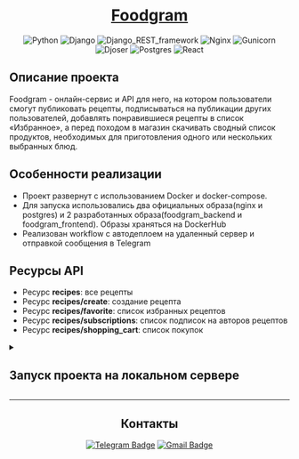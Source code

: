 <div align=center>
  
# [Foodgram](https://foodgram-top.sytes.net/)

![Python](https://img.shields.io/badge/Python-3.9.10-blue)
![Django](https://img.shields.io/badge/Django-3.2.3-blue)
![Django_REST_framework](https://img.shields.io/badge/Django_REST_framework-3.14.0-blue)
![Nginx](https://img.shields.io/badge/Nginx-1.18.0-blue)
![Gunicorn](https://img.shields.io/badge/Gunicorn-20.1.0-blue)
![Djoser](https://img.shields.io/badge/Djoser-2.2.0-blue)
![Postgres](https://img.shields.io/badge/Postgres-13.10-blue)
![React](https://img.shields.io/badge/React-blue)
</div>


## Описание проекта

Foodgram - онлайн-сервис и API для него, на котором пользователи смогут публиковать рецепты, подписываться на публикации других пользователей, добавлять понравившиеся рецепты в список «Избранное», а перед походом в магазин скачивать сводный список продуктов, необходимых для приготовления одного или нескольких выбранных блюд.

## Особенности реализации
* Проект развернут с использованием Docker и docker-compose.
* Для запуска использовались два официальных образа(nginx и postgres) и 2 разработанных образа(foodgram_backend и foodgram_frontend). Образы храняться на DockerHub
* Реализован workflow c автодеплоем на удаленный сервер и отправкой сообщения в Telegram

## Ресурсы API

* Ресурс **recipes**: все рецепты
* Ресурс **recipes/create**: создание рецепта
* Ресурс **recipes/favorite**: список избранных рецептов
* Ресурс **recipes/subscriptions**: список подписок на авторов рецептов
* Ресурс **recipes/shopping_cart**: список покупок


<details>
  <summary>
    <h2>Запуск проекта на локальном сервере</h2>
  </summary>

> Для MacOs и Linux вместо python использовать python3

1. Клонировать репозиторий.
   ```
       $ git@github.com:aleksandrkomyagin/foodgram-project-react.git
   ```
2. Создать и активировать виртуальное окружение.
   ```
       $ cd backend
       $ python -m venv venv
   ```
   Для Windows:
   ```
       $ source venv/Scripts/activate
   ```
   Для MacOs/Linux:
   ```
       $ source venv/bin/activate
   ```
2. Запустить docker-compose из дирректории infra.Перед запуском в корне проекта создать файл .env, по шаблону(в корне проекта файл .env.example).
    ```
        $ docker-compose up --build
    ```
3. Создать миграции, собрать статику и загрузить список ингредиентов в базу.
    ```
        $ docker-compose exec backend python manage.py migrate
        $ docker-compose exec backend python manage.py collectstatic
        $ docker-compose exec backend python manage.py load_data
    ```
4. Создать суперпользователя и через админ панель создать хотя бы 1 тег.
    ```
        $ docker-compose exec backend python manage.py createsuperuser
    ```
После выполнения вышеперечисленных инструкций бэкенд проекта будет доступен по адресу http://127.0.0.1:8080/

</details>

---

<div align=center>

## Контакты

[![Telegram Badge](https://img.shields.io/badge/-aleksandrkomyagin8-blue?style=social&logo=telegram&link=https://t.me/aleksandrkomyagin8)](https://t.me/aleksandrkomyagin8) [![Gmail Badge](https://img.shields.io/badge/-aleksandrkomyagin8@gmail.com-c14438?style=flat&logo=Gmail&logoColor=white&link=mailto:aleksandrkomyagin8@gmail.com)](mailto:aleksandrkomyagin8@gmail.com)

</div>